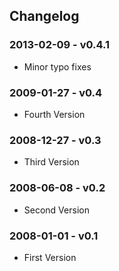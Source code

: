 ## Changelog ##

### 2013-02-09 - v0.4.1 ###
- Minor typo fixes

### 2009-01-27 - v0.4 ###
- Fourth Version

### 2008-12-27 - v0.3 ###
- Third Version

### 2008-06-08 - v0.2 ###
- Second Version

### 2008-01-01 - v0.1 ###
- First Version
